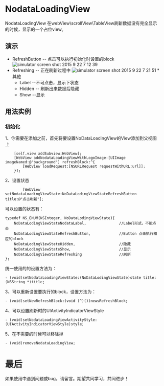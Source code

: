 # NodataLoadingView
NodataLoadingView
在webView\scrollView\TableView刷新数据没有完全显示的时候，显示的一个占位view。
## 演示
* RefreshButton
  -- 点击可以执行初始化时设置的block
![simulator screen shot 2015 9 22 7 12 39](https://cloud.githubusercontent.com/assets/11473468/10017158/b0a19274-615e-11e5-86ff-49d23300bdfd.png)
* Refreshing
  -- 正在刷新过程中
![simulator screen shot 2015 9 22 7 21 51](https://cloud.githubusercontent.com/assets/11473468/10017255/687fbf06-615f-11e5-9fa6-90abf210e3fa.png)
*其他
  * Label
  --不可点击，显示下状态
  * Hidden
  -- 刷新出来数据后隐藏
  * Show
  --显示

## 用法实例
### 初始化
1、你需要在添加之前，首先将要设置NoDataLoadingView的View添加到父视图上

```
    [self.view addSubview:WebView];
    [WebView addNodataLoadingViewWithLogoImage:[UIImage imageNamed:@"background"] refreshBlock:^{
        [WebView loadRequest:[NSURLRequest requestWithURL:url]];
    }];
```

2、设置状态

```
        [WebView setNodataLoadingViewState:NoDataLodingViewStateRefreshButton title:@"点击刷新"];
```
可以设置的状态有：
```
typedef NS_ENUM(NSInteger, NoDataLodingViewState){
    NoDataLodingViewStateNodataLabel,               //Label形式，不能点击
    NoDataLodingViewStateRefreshButton,             //Button 点击执行相应的block
    NoDataLodingViewStateHidden,                    //隐藏
    NoDataLodingViewStateShow,                      //显示
    NoDataLodingViewStateRefreshing                 //刷新
};
```
统一使用的的设置方法为：
```
- (void)setNodataLoadingViewState:(NoDataLodingViewState)state title:(NSString *)title;
```
3、可以重新设置要执行的block，设置方法为：
```
- (void)setNewRefreshBlock:(void (^)())newsRefreshBlock;
```
4、可以设置刷新时的UIActivityIndicatorViewStyle
```
- (void)setNodataLoadingViewActivityStyle:(UIActivityIndicatorViewStyle)style;
```
5、在不需要的时候可以移除掉
```
- (void)removeNodataLoadingView;
```
# 最后 
如果使用中遇到问题或bug，请留言。期望共同学习，共同进步！

